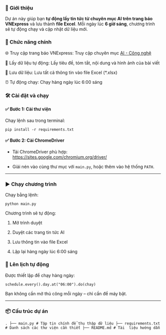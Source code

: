 ### 📝 **Giới thiệu**

Dự án này giúp bạn **tự động lấy tin tức từ chuyên mục AI trên trang báo VNExpress** và lưu thành **file Excel**. Mỗi ngày lúc **6 giờ sáng**, chương trình sẽ tự động chạy và cập nhật dữ liệu mới.

### 🚀 Chức năng chính

🌐 Truy cập trang báo VNExpress: Truy cập chuyên mục [AI - Công nghệ](https://vnexpress.net/cong-nghe/ai)

🧠 Lấy dữ liệu tự động:  Lấy tiêu đề, tóm tắt, nội dung và hình ảnh của bài viết

📁 Lưu dữ liệu:   Lưu tất cả thông tin vào file Excel (*.xlsx)

⏰ Tự động chạy:   Chạy hàng ngày lúc 6:00 sáng

### 🛠️ Cài đặt và chạy

#### ✅ Bước 1: Cài thư viện

Chạy lệnh sau trong terminal:

`pip install -r requirements.txt` 

#### ✅ Bước 2: Cài ChromeDriver

-   Tải ChromeDriver phù hợp: https://sites.google.com/chromium.org/driver/
    
-   Giải nén vào cùng thư mục với `main.py`, hoặc thêm vào hệ thống `PATH`.
    

----------

### ▶️ Chạy chương trình

Chạy bằng lệnh:

`python main.py` 

Chương trình sẽ tự động:

1.  Mở trình duyệt
    
2.  Duyệt các trang tin tức AI
    
3.  Lưu thông tin vào file Excel
    
4.  Lặp lại hàng ngày lúc 6:00 sáng

### 📅 Lên lịch tự động

Được thiết lập để chạy hàng ngày:

`schedule.every().day.at("06:00").do(chay)` 

Bạn không cần mở thủ công mỗi ngày – chỉ cần để máy bật.

----------

### 📦 Cấu trúc dự án

`.
├── main.py # Tập tin chính để thu thập dữ liệu
├── requirements.txt # Danh sách các thư viện cần thiết
├── README.md # Tài  liệu hướng dẫn`